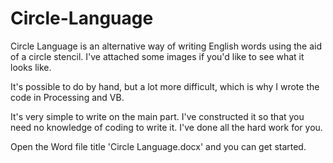 # Circle-Language
Circle Language is an alternative way of writing English words using the aid of a circle stencil. I've attached some images if you'd like to see what it looks like.

It's possible to do by hand, but a lot more difficult, which is why I wrote the code in Processing and VB.

It's very simple to write on the main part. I've constructed it so that you need no knowledge of coding to write it. I've done all the hard work for you.

Open the Word file title 'Circle Language.docx' and you can get started.

